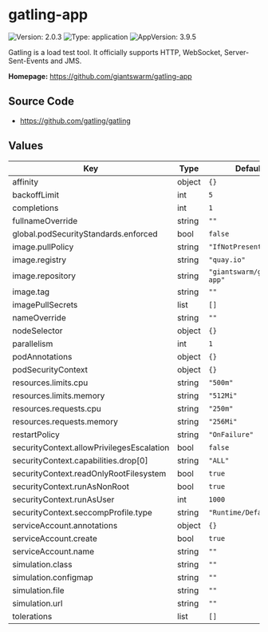 # gatling-app

![Version: 2.0.3](https://img.shields.io/badge/Version-2.0.3-informational?style=flat-square) ![Type: application](https://img.shields.io/badge/Type-application-informational?style=flat-square) ![AppVersion: 3.9.5](https://img.shields.io/badge/AppVersion-3.9.5-informational?style=flat-square)

Gatling is a load test tool. It officially supports HTTP, WebSocket, Server-Sent-Events and JMS.

**Homepage:** <https://github.com/giantswarm/gatling-app>

## Source Code

* <https://github.com/gatling/gatling>

## Values

| Key | Type | Default | Description |
|-----|------|---------|-------------|
| affinity | object | `{}` |  |
| backoffLimit | int | `5` |  |
| completions | int | `1` |  |
| fullnameOverride | string | `""` |  |
| global.podSecurityStandards.enforced | bool | `false` |  |
| image.pullPolicy | string | `"IfNotPresent"` |  |
| image.registry | string | `"quay.io"` |  |
| image.repository | string | `"giantswarm/gatling-app"` |  |
| image.tag | string | `""` |  |
| imagePullSecrets | list | `[]` |  |
| nameOverride | string | `""` |  |
| nodeSelector | object | `{}` |  |
| parallelism | int | `1` |  |
| podAnnotations | object | `{}` |  |
| podSecurityContext | object | `{}` |  |
| resources.limits.cpu | string | `"500m"` |  |
| resources.limits.memory | string | `"512Mi"` |  |
| resources.requests.cpu | string | `"250m"` |  |
| resources.requests.memory | string | `"256Mi"` |  |
| restartPolicy | string | `"OnFailure"` |  |
| securityContext.allowPrivilegesEscalation | bool | `false` |  |
| securityContext.capabilities.drop[0] | string | `"ALL"` |  |
| securityContext.readOnlyRootFilesystem | bool | `true` |  |
| securityContext.runAsNonRoot | bool | `true` |  |
| securityContext.runAsUser | int | `1000` |  |
| securityContext.seccompProfile.type | string | `"Runtime/Default"` |  |
| serviceAccount.annotations | object | `{}` |  |
| serviceAccount.create | bool | `true` |  |
| serviceAccount.name | string | `""` |  |
| simulation.class | string | `""` |  |
| simulation.configmap | string | `""` |  |
| simulation.file | string | `""` |  |
| simulation.url | string | `""` |  |
| tolerations | list | `[]` |  |
